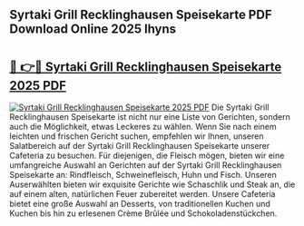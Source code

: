 ## Syrtaki Grill Recklinghausen Speisekarte PDF Download Online 2025 lhyns

# <h2><a href="http://gc8qc46.nevu.top/?p=Syrtaki+Grill+Recklinghausen+Speisekarte">🔗 👉🔴 Syrtaki Grill Recklinghausen Speisekarte 2025 PDF</a></h2>

[![Syrtaki Grill Recklinghausen Speisekarte 2025 PDF](https://i.imgur.com/dBaPXMq.png)](http://gc8qc46.nevu.top/?p=Syrtaki+Grill+Recklinghausen+Speisekarte)
Die Syrtaki Grill Recklinghausen Speisekarte ist nicht nur eine Liste von Gerichten, sondern auch die Möglichkeit, etwas Leckeres zu wählen. Wenn Sie nach einem leichten und frischen Gericht suchen, empfehlen wir Ihnen, unseren Salatbereich auf der Syrtaki Grill Recklinghausen Speisekarte unserer Cafeteria zu besuchen. Für diejenigen, die Fleisch mögen, bieten wir eine umfangreiche Auswahl an Gerichten auf der Syrtaki Grill Recklinghausen Speisekarte an: Rindfleisch, Schweinefleisch, Huhn und Fisch. Unseren Auserwählten bieten wir exquisite Gerichte wie Schaschlik und Steak an, die auf einem alten, natürlichen Feuer zubereitet werden. Unsere Cafeteria bietet eine große Auswahl an Desserts, von traditionellen Kuchen und Kuchen bis hin zu erlesenen Crème Brûlée und Schokoladenstückchen.

